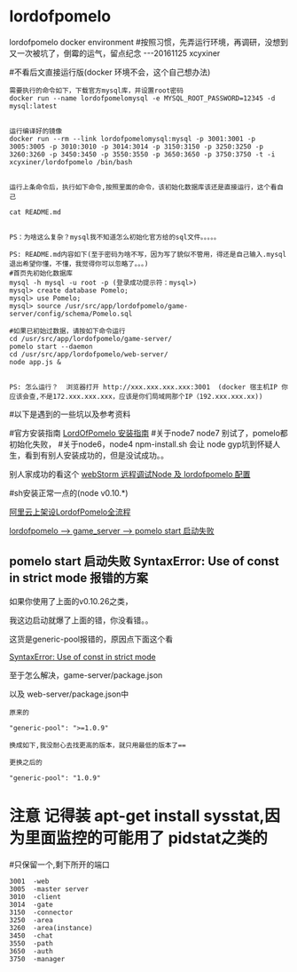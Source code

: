 # lordofpomelo
lordofpomelo docker environment
#按照习惯，先弄运行环境，再调研，没想到又一次被坑了，倒霉的运气，留点纪念
---20161125 xcyxiner

#不看后文直接运行版(docker 环境不会，这个自己想办法)
```
需要执行的命令如下，下载官方mysql库，并设置root密码
docker run --name lordofpomelomysql -e MYSQL_ROOT_PASSWORD=12345 -d mysql:latest


运行编译好的镜像
docker run --rm --link lordofpomelomysql:mysql -p 3001:3001 -p 3005:3005 -p 3010:3010 -p 3014:3014 -p 3150:3150 -p 3250:3250 -p 3260:3260 -p 3450:3450 -p 3550:3550 -p 3650:3650 -p 3750:3750 -t -i xcyxiner/lordofpomelo /bin/bash


运行上条命令后，执行如下命令,按照里面的命令，该初始化数据库该还是直接运行，这个看自己

cat README.md  


PS：为啥这么复杂？mysql我不知道怎么初始化官方给的sql文件。。。。。

PS: README.md内容如下(至于密码为啥不写，因为写了貌似不管用，得还是自己输入.mysql 退出希望你懂，不懂，我觉得你可以忽略了。。。)
#首页先初始化数据库
mysql -h mysql -u root -p (登录成功提示符：mysql>)
mysql> create database Pomelo;
mysql> use Pomelo;
mysql> source /usr/src/app/lordofpomelo/game-server/config/schema/Pomelo.sql

#如果已初始过数据，请按如下命令运行
cd /usr/src/app/lordofpomelo/game-server/
pomelo start --daemon
cd /usr/src/app/lordofpomelo/web-server/
node app.js &


PS: 怎么运行？  浏览器打开 http://xxx.xxx.xxx.xxx:3001  (docker 宿主机IP 你应该会查,不是172.xxx.xxx.xxx，应该是你们局域网那个IP（192.xxx.xxx.xx))

```




#以下是遇到的一些坑以及参考资料

#官方安装指南
[LordOfPomelo 安装指南](https://github.com/NetEase/pomelo/wiki/LordOfPomelo-%E5%AE%89%E8%A3%85%E6%8C%87%E5%8D%97)
#关于node7
node7 别试了，pomelo都初始化失败，
#关于node6，node4
npm-install.sh 会让 node gyp坑到怀疑人生，看到有别人安装成功的，但是没试成功。。

别人家成功的看这个
[webStorm 远程调试Node 及 lordofpomelo 配置](http://www.tishoy.com/?p=185)

#sh安装正常一点的(node v0.10.*) 

[阿里云上架设LordofPomelo全流程](http://www.fx114.net/qa-233-158324.aspx)

[lordofpomelo --> game_server --> pomelo start 启动失败](http://nodejs.netease.com/topic/577cb59db9b9789366843e2a)

## pomelo start 启动失败 SyntaxError: Use of const in strict mode 报错的方案

如果你使用了上面的v0.10.26之类，

我这边启动就爆了上面的错，你没看错。。

这货是generic-pool报错的，原因点下面这个看 


[SyntaxError: Use of const in strict mode](http://stackoverflow.com/questions/22603078/syntaxerror-use-of-const-in-strict-mode)



至于怎么解决，game-server/package.json 

以及 web-server/package.json中 

```
原来的

"generic-pool": ">=1.0.9"

换成如下,我没耐心去找更高的版本，就只用最低的版本了==

更换之后的

"generic-pool": "1.0.9"

```

注意 记得装 apt-get install sysstat,因为里面监控的可能用了 pidstat之类的
==========

#只保留一个,剩下所开的端口

```
3001  -web
3005  -master server
3010  -client
3014  -gate
3150  -connector
3250  -area
3260  -area(instance)
3450  -chat
3550  -path
3650  -auth
3750  -manager
```







